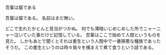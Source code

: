 吾輩は猫である

吾輩は猫である。
名前はまだ無い。

どこで生れたかとんと見当がつかぬ。
何でも薄暗いじめじめした所でニャーニャー泣いていた事だけど記憶している。
吾輩はここで始めて人間というものを見た。
しかもあとで聞くとそれは書生という人間中で一番獰悪な種族であったそうだ。
この書生というのは時々我々を捕まえて煮て食うという話である。
